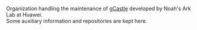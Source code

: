 Organization handling the maintenance of [gCastle](https://github.com/huawei-noah/trustworthyAI/tree/master/gcastle) developed by Noah's Ark Lab at Huawei.  
Some auxiliary information and repositories are kept here.
